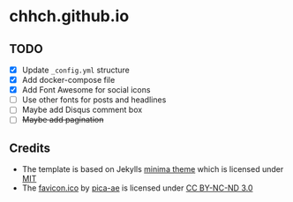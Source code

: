 # chhch.github.io

## TODO

-   [x] Update `_config.yml` structure
-   [x] Add docker-compose file
-   [x] Add Font Awesome for social icons
-   [ ] Use other fonts for posts and headlines
-   [ ] Maybe add Disqus comment box
-   [ ] ~~Maybe add pagination~~

## Credits

-   The template is based on Jekylls [minima theme](https://github.com/jekyll/minima) which is licensed under [MIT](https://github.com/jekyll/minima/blob/master/LICENSE.txt)
-   The [favicon.ico](https://www.iconfinder.com/icons/71619/book_moleskine_notes_pure_icon#size=128) by [pica-ae](https://pica-ae.deviantart.com/) is licensed under [CC BY-NC-ND 3.0](https://creativecommons.org/licenses/by-nc-nd/3.0/)
